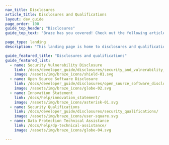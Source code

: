 ```yaml
---
nav_title: Disclosures
article_title: Disclosures and Qualifications
layout: dev_guide
page_order: 100
guide_top_header: "Disclosures"
guide_top_text: "Braze has you covered! Check out the following articles!"

page_type: landing
description: "This landing page is home to disclosures and qualifications of Braze."

guide_featured_title: "Disclosures and qualifications"
guide_featured_list:
  - name: Security Vulnerability Disclosure
    link: /docs/developer_guide/disclosures/security_and_vulnerability_disclosure/
    image: /assets/img/braze_icons/shield-01.svg
  - name: Open Source Software Disclosure
    link: /docs/developer_guide/disclosures/open_source_software_disclosure/
    image: /assets/img/braze_icons/globe-02.svg
  - name: Innovation Statement
    link: /docs/help/innovation_statement/
    image: /assets/img/braze_icons/asterisk-01.svg
  - name: Security Qualifications
    link: /docs/developer_guide/disclosures/security_qualifications/
    image: /assets/img/braze_icons/user-square.svg
  - name: Data Protection Technical Assistance
    link: /docs/help/dp-technical-assistance/
    image: /assets/img/braze_icons/globe-04.svg

---
```

